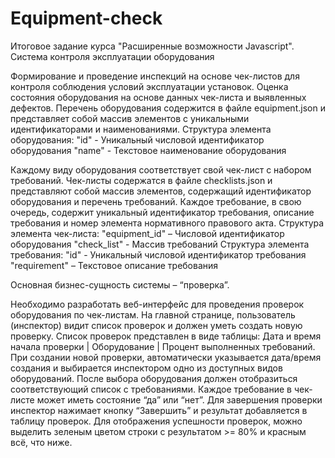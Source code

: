 # Equipment-check
Итоговое задание курса "Расширенные возможности Javascript".
Система контроля эксплуатации оборудования

Формирование и проведение инспекций на основе чек-листов для контроля соблюдения условий эксплуатации установок. Оценка состояния 
оборудования на основе данных чек-листа и выявленных дефектов.
Перечень оборудования содержится в файле equipment.json и представляет собой массив элементов с уникальными идентификаторами и
наименованиями.
Структура элемента оборудования:
"id" - Уникальный числовой идентификатор оборудования
"name" - Текстовое наименование оборудования

Каждому виду оборудования соответствует свой чек-лист с набором требований.
Чек-листы содержатся в файле checklists.json и представляют собой массив элементов, содержащий идентификатор оборудования и перечень
требований. Каждое требование, в свою очередь, содержит уникальный идентификатор требования, описание требования и номер элемента 
нормативного правового акта.
Структура элемента чек-листа:
"equipment_id" – Числовой идентификатор оборудования
"check_list" - Массив требований
Структура элемента требования:
"id" - Уникальный числовой идентификатор требования
"requirement" – Текстовое описание требования

Основная бизнес-сущность системы – “проверка”.

Необходимо разработать веб-интерфейс для проведения проверок оборудования по чек-листам. На главной странице, пользователь (инспектор)
видит список проверок и должен уметь создать новую проверку.
Список проверок представлен в виде таблицы: Дата и время начала проверки | Оборудование | Процент выполненных требований.
При создании новой проверки, автоматически указывается дата/время создания и выбирается инспектором одно из доступных видов оборудований.
После выбора оборудования должен отобразиться соответствующий список с требованиями. Каждое требование в чек-листе может иметь состояние
“да” или “нет”. Для завершения проверки инспектор нажимает кнопку “Завершить” и результат добавляется в таблицу проверок.
Для отображения успешности проверок, можно выделить зеленым цветом строки с результатом >= 80% и красным всё, что ниже.
